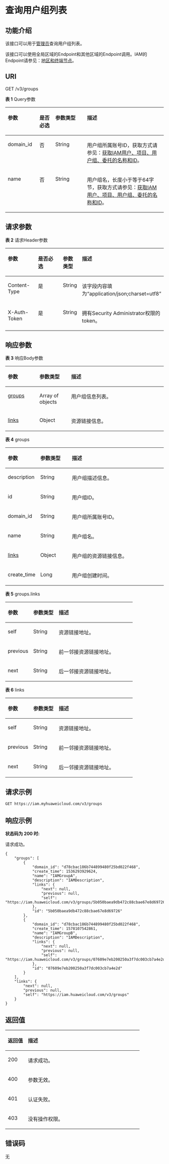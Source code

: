 # 查询用户组列表<a name="zh-cn_topic_0057845602"></a>

## 功能介绍<a name="zh-cn_topic_0221482475_section4181111418353"></a>

该接口可以用于[管理员](https://support.huaweicloud.com/usermanual-iam/zh-cn_topic_0079496985.html)查询用户组列表。

该接口可以使用全局区域的Endpoint和其他区域的Endpoint调用。IAM的Endpoint请参见：[地区和终端节点](https://developer.huaweicloud.com/endpoint?IAM)。

## URI<a name="zh-cn_topic_0221482475_section718381410352"></a>

GET /v3/groups

**表 1**  Query参数

<a name="zh-cn_topic_0221482475_table12185141443510"></a>
<table><thead align="left"><tr id="zh-cn_topic_0221482475_row19184141418355"><th class="cellrowborder" valign="top" width="20%" id="mcps1.2.5.1.1"><p id="zh-cn_topic_0221482475_p12186171414357"><a name="zh-cn_topic_0221482475_p12186171414357"></a><a name="zh-cn_topic_0221482475_p12186171414357"></a>参数</p>
</th>
<th class="cellrowborder" valign="top" width="10%" id="mcps1.2.5.1.2"><p id="zh-cn_topic_0221482475_p5186151413511"><a name="zh-cn_topic_0221482475_p5186151413511"></a><a name="zh-cn_topic_0221482475_p5186151413511"></a>是否必选</p>
</th>
<th class="cellrowborder" valign="top" width="20%" id="mcps1.2.5.1.3"><p id="zh-cn_topic_0221482475_p1618761416353"><a name="zh-cn_topic_0221482475_p1618761416353"></a><a name="zh-cn_topic_0221482475_p1618761416353"></a>参数类型</p>
</th>
<th class="cellrowborder" valign="top" width="50%" id="mcps1.2.5.1.4"><p id="zh-cn_topic_0221482475_p618761423512"><a name="zh-cn_topic_0221482475_p618761423512"></a><a name="zh-cn_topic_0221482475_p618761423512"></a>描述</p>
</th>
</tr>
</thead>
<tbody><tr id="zh-cn_topic_0221482475_row15184131493515"><td class="cellrowborder" valign="top" width="20%" headers="mcps1.2.5.1.1 "><p id="zh-cn_topic_0221482475_p171874146355"><a name="zh-cn_topic_0221482475_p171874146355"></a><a name="zh-cn_topic_0221482475_p171874146355"></a>domain_id</p>
</td>
<td class="cellrowborder" valign="top" width="10%" headers="mcps1.2.5.1.2 "><p id="zh-cn_topic_0221482475_p1018818148351"><a name="zh-cn_topic_0221482475_p1018818148351"></a><a name="zh-cn_topic_0221482475_p1018818148351"></a>否</p>
</td>
<td class="cellrowborder" valign="top" width="20%" headers="mcps1.2.5.1.3 "><p id="zh-cn_topic_0221482475_p18189151483516"><a name="zh-cn_topic_0221482475_p18189151483516"></a><a name="zh-cn_topic_0221482475_p18189151483516"></a>String</p>
</td>
<td class="cellrowborder" valign="top" width="50%" headers="mcps1.2.5.1.4 "><p id="zh-cn_topic_0221482475_p15189161463514"><a name="zh-cn_topic_0221482475_p15189161463514"></a><a name="zh-cn_topic_0221482475_p15189161463514"></a>用户组所属账号ID，获取方式请参见：<a href="获取IAM用户-项目-用户组-委托的名称和ID.md">获取IAM用户、项目、用户组、委托的名称和ID</a>。</p>
</td>
</tr>
<tr id="zh-cn_topic_0221482475_row4184151413353"><td class="cellrowborder" valign="top" width="20%" headers="mcps1.2.5.1.1 "><p id="zh-cn_topic_0221482475_p131901614103518"><a name="zh-cn_topic_0221482475_p131901614103518"></a><a name="zh-cn_topic_0221482475_p131901614103518"></a>name</p>
</td>
<td class="cellrowborder" valign="top" width="10%" headers="mcps1.2.5.1.2 "><p id="zh-cn_topic_0221482475_p91901114183519"><a name="zh-cn_topic_0221482475_p91901114183519"></a><a name="zh-cn_topic_0221482475_p91901114183519"></a>否</p>
</td>
<td class="cellrowborder" valign="top" width="20%" headers="mcps1.2.5.1.3 "><p id="zh-cn_topic_0221482475_p10191614133517"><a name="zh-cn_topic_0221482475_p10191614133517"></a><a name="zh-cn_topic_0221482475_p10191614133517"></a>String</p>
</td>
<td class="cellrowborder" valign="top" width="50%" headers="mcps1.2.5.1.4 "><p id="zh-cn_topic_0221482475_p1919117148358"><a name="zh-cn_topic_0221482475_p1919117148358"></a><a name="zh-cn_topic_0221482475_p1919117148358"></a>用户组名，长度小于等于64字节，获取方式请参见：<a href="获取IAM用户-项目-用户组-委托的名称和ID.md">获取IAM用户、项目、用户组、委托的名称和ID</a>。</p>
</td>
</tr>
</tbody>
</table>

## 请求参数<a name="zh-cn_topic_0221482475_section111926145353"></a>

**表 2**  请求Header参数

<a name="zh-cn_topic_0221482475_HeaderParameter"></a>
<table><thead align="left"><tr id="zh-cn_topic_0221482475_row61939142356"><th class="cellrowborder" valign="top" width="20%" id="mcps1.2.5.1.1"><p id="zh-cn_topic_0221482475_p3194214113515"><a name="zh-cn_topic_0221482475_p3194214113515"></a><a name="zh-cn_topic_0221482475_p3194214113515"></a>参数</p>
</th>
<th class="cellrowborder" valign="top" width="20%" id="mcps1.2.5.1.2"><p id="zh-cn_topic_0221482475_p619521415350"><a name="zh-cn_topic_0221482475_p619521415350"></a><a name="zh-cn_topic_0221482475_p619521415350"></a>是否必选</p>
</th>
<th class="cellrowborder" valign="top" width="10%" id="mcps1.2.5.1.3"><p id="zh-cn_topic_0221482475_p0195171433519"><a name="zh-cn_topic_0221482475_p0195171433519"></a><a name="zh-cn_topic_0221482475_p0195171433519"></a>参数类型</p>
</th>
<th class="cellrowborder" valign="top" width="50%" id="mcps1.2.5.1.4"><p id="zh-cn_topic_0221482475_p619620143353"><a name="zh-cn_topic_0221482475_p619620143353"></a><a name="zh-cn_topic_0221482475_p619620143353"></a>描述</p>
</th>
</tr>
</thead>
<tbody><tr id="zh-cn_topic_0221482475_row171935144354"><td class="cellrowborder" valign="top" width="20%" headers="mcps1.2.5.1.1 "><p id="zh-cn_topic_0221482475_p20196161414359"><a name="zh-cn_topic_0221482475_p20196161414359"></a><a name="zh-cn_topic_0221482475_p20196161414359"></a>Content-Type</p>
</td>
<td class="cellrowborder" valign="top" width="20%" headers="mcps1.2.5.1.2 "><p id="zh-cn_topic_0221482475_p61979141351"><a name="zh-cn_topic_0221482475_p61979141351"></a><a name="zh-cn_topic_0221482475_p61979141351"></a>是</p>
</td>
<td class="cellrowborder" valign="top" width="10%" headers="mcps1.2.5.1.3 "><p id="zh-cn_topic_0221482475_p0198414143519"><a name="zh-cn_topic_0221482475_p0198414143519"></a><a name="zh-cn_topic_0221482475_p0198414143519"></a>String</p>
</td>
<td class="cellrowborder" valign="top" width="50%" headers="mcps1.2.5.1.4 "><p id="zh-cn_topic_0221482475_p1119881415352"><a name="zh-cn_topic_0221482475_p1119881415352"></a><a name="zh-cn_topic_0221482475_p1119881415352"></a>该字段内容填为“application/json;charset=utf8”</p>
</td>
</tr>
<tr id="zh-cn_topic_0221482475_row51934147358"><td class="cellrowborder" valign="top" width="20%" headers="mcps1.2.5.1.1 "><p id="zh-cn_topic_0221482475_p219912141358"><a name="zh-cn_topic_0221482475_p219912141358"></a><a name="zh-cn_topic_0221482475_p219912141358"></a>X-Auth-Token</p>
</td>
<td class="cellrowborder" valign="top" width="20%" headers="mcps1.2.5.1.2 "><p id="zh-cn_topic_0221482475_p191994141350"><a name="zh-cn_topic_0221482475_p191994141350"></a><a name="zh-cn_topic_0221482475_p191994141350"></a>是</p>
</td>
<td class="cellrowborder" valign="top" width="10%" headers="mcps1.2.5.1.3 "><p id="zh-cn_topic_0221482475_p14200121453511"><a name="zh-cn_topic_0221482475_p14200121453511"></a><a name="zh-cn_topic_0221482475_p14200121453511"></a>String</p>
</td>
<td class="cellrowborder" valign="top" width="50%" headers="mcps1.2.5.1.4 "><p id="zh-cn_topic_0221482475_p1720051443517"><a name="zh-cn_topic_0221482475_p1720051443517"></a><a name="zh-cn_topic_0221482475_p1720051443517"></a>拥有Security Administrator权限的token。</p>
</td>
</tr>
</tbody>
</table>

## 响应参数<a name="zh-cn_topic_0221482475_section182011142358"></a>

**表 3**  响应Body参数

<a name="zh-cn_topic_0221482475_responseParameter"></a>
<table><thead align="left"><tr id="zh-cn_topic_0221482475_row1202201433512"><th class="cellrowborder" valign="top" width="20%" id="mcps1.2.4.1.1"><p id="zh-cn_topic_0221482475_p6203151414359"><a name="zh-cn_topic_0221482475_p6203151414359"></a><a name="zh-cn_topic_0221482475_p6203151414359"></a>参数</p>
</th>
<th class="cellrowborder" valign="top" width="20%" id="mcps1.2.4.1.2"><p id="zh-cn_topic_0221482475_p12203111423512"><a name="zh-cn_topic_0221482475_p12203111423512"></a><a name="zh-cn_topic_0221482475_p12203111423512"></a>参数类型</p>
</th>
<th class="cellrowborder" valign="top" width="60%" id="mcps1.2.4.1.3"><p id="zh-cn_topic_0221482475_p1320431463512"><a name="zh-cn_topic_0221482475_p1320431463512"></a><a name="zh-cn_topic_0221482475_p1320431463512"></a>描述</p>
</th>
</tr>
</thead>
<tbody><tr id="zh-cn_topic_0221482475_row1820261411359"><td class="cellrowborder" valign="top" width="20%" headers="mcps1.2.4.1.1 "><p id="zh-cn_topic_0221482475_p1020418141353"><a name="zh-cn_topic_0221482475_p1020418141353"></a><a name="zh-cn_topic_0221482475_p1020418141353"></a><a href="#zh-cn_topic_0221482475_response_Rs91GroupsArritem">groups</a></p>
</td>
<td class="cellrowborder" valign="top" width="20%" headers="mcps1.2.4.1.2 "><p id="zh-cn_topic_0221482475_p5205181410353"><a name="zh-cn_topic_0221482475_p5205181410353"></a><a name="zh-cn_topic_0221482475_p5205181410353"></a>Array of objects</p>
</td>
<td class="cellrowborder" valign="top" width="60%" headers="mcps1.2.4.1.3 "><p id="zh-cn_topic_0221482475_p92051114103518"><a name="zh-cn_topic_0221482475_p92051114103518"></a><a name="zh-cn_topic_0221482475_p92051114103518"></a>用户组信息列表。</p>
</td>
</tr>
<tr id="zh-cn_topic_0221482475_row020214147350"><td class="cellrowborder" valign="top" width="20%" headers="mcps1.2.4.1.1 "><p id="zh-cn_topic_0221482475_p6207914133515"><a name="zh-cn_topic_0221482475_p6207914133515"></a><a name="zh-cn_topic_0221482475_p6207914133515"></a><a href="#zh-cn_topic_0221482475_response_Rs91Links">links</a></p>
</td>
<td class="cellrowborder" valign="top" width="20%" headers="mcps1.2.4.1.2 "><p id="zh-cn_topic_0221482475_p32081214143517"><a name="zh-cn_topic_0221482475_p32081214143517"></a><a name="zh-cn_topic_0221482475_p32081214143517"></a>Object</p>
</td>
<td class="cellrowborder" valign="top" width="60%" headers="mcps1.2.4.1.3 "><p id="zh-cn_topic_0221482475_p11208151463511"><a name="zh-cn_topic_0221482475_p11208151463511"></a><a name="zh-cn_topic_0221482475_p11208151463511"></a>资源链接信息。</p>
</td>
</tr>
</tbody>
</table>

**表 4**  groups

<a name="zh-cn_topic_0221482475_response_Rs91GroupsArritem"></a>
<table><thead align="left"><tr id="zh-cn_topic_0221482475_row1820951493512"><th class="cellrowborder" valign="top" width="20%" id="mcps1.2.4.1.1"><p id="zh-cn_topic_0221482475_p421119146351"><a name="zh-cn_topic_0221482475_p421119146351"></a><a name="zh-cn_topic_0221482475_p421119146351"></a>参数</p>
</th>
<th class="cellrowborder" valign="top" width="20%" id="mcps1.2.4.1.2"><p id="zh-cn_topic_0221482475_p3211114143516"><a name="zh-cn_topic_0221482475_p3211114143516"></a><a name="zh-cn_topic_0221482475_p3211114143516"></a>参数类型</p>
</th>
<th class="cellrowborder" valign="top" width="60%" id="mcps1.2.4.1.3"><p id="zh-cn_topic_0221482475_p172128142353"><a name="zh-cn_topic_0221482475_p172128142353"></a><a name="zh-cn_topic_0221482475_p172128142353"></a>描述</p>
</th>
</tr>
</thead>
<tbody><tr id="zh-cn_topic_0221482475_row02093141357"><td class="cellrowborder" valign="top" width="20%" headers="mcps1.2.4.1.1 "><p id="zh-cn_topic_0221482475_p1921201413512"><a name="zh-cn_topic_0221482475_p1921201413512"></a><a name="zh-cn_topic_0221482475_p1921201413512"></a>description</p>
</td>
<td class="cellrowborder" valign="top" width="20%" headers="mcps1.2.4.1.2 "><p id="zh-cn_topic_0221482475_p521251418357"><a name="zh-cn_topic_0221482475_p521251418357"></a><a name="zh-cn_topic_0221482475_p521251418357"></a>String</p>
</td>
<td class="cellrowborder" valign="top" width="60%" headers="mcps1.2.4.1.3 "><p id="zh-cn_topic_0221482475_p1821317142355"><a name="zh-cn_topic_0221482475_p1821317142355"></a><a name="zh-cn_topic_0221482475_p1821317142355"></a>用户组描述信息。</p>
</td>
</tr>
<tr id="zh-cn_topic_0221482475_row7209114143517"><td class="cellrowborder" valign="top" width="20%" headers="mcps1.2.4.1.1 "><p id="zh-cn_topic_0221482475_p8213914123510"><a name="zh-cn_topic_0221482475_p8213914123510"></a><a name="zh-cn_topic_0221482475_p8213914123510"></a>id</p>
</td>
<td class="cellrowborder" valign="top" width="20%" headers="mcps1.2.4.1.2 "><p id="zh-cn_topic_0221482475_p12146145354"><a name="zh-cn_topic_0221482475_p12146145354"></a><a name="zh-cn_topic_0221482475_p12146145354"></a>String</p>
</td>
<td class="cellrowborder" valign="top" width="60%" headers="mcps1.2.4.1.3 "><p id="zh-cn_topic_0221482475_p62141314103516"><a name="zh-cn_topic_0221482475_p62141314103516"></a><a name="zh-cn_topic_0221482475_p62141314103516"></a>用户组ID。</p>
</td>
</tr>
<tr id="zh-cn_topic_0221482475_row320914148356"><td class="cellrowborder" valign="top" width="20%" headers="mcps1.2.4.1.1 "><p id="zh-cn_topic_0221482475_p0215814133517"><a name="zh-cn_topic_0221482475_p0215814133517"></a><a name="zh-cn_topic_0221482475_p0215814133517"></a>domain_id</p>
</td>
<td class="cellrowborder" valign="top" width="20%" headers="mcps1.2.4.1.2 "><p id="zh-cn_topic_0221482475_p102151514103512"><a name="zh-cn_topic_0221482475_p102151514103512"></a><a name="zh-cn_topic_0221482475_p102151514103512"></a>String</p>
</td>
<td class="cellrowborder" valign="top" width="60%" headers="mcps1.2.4.1.3 "><p id="zh-cn_topic_0221482475_p12216161403518"><a name="zh-cn_topic_0221482475_p12216161403518"></a><a name="zh-cn_topic_0221482475_p12216161403518"></a>用户组所属账号ID。</p>
</td>
</tr>
<tr id="zh-cn_topic_0221482475_row620971417358"><td class="cellrowborder" valign="top" width="20%" headers="mcps1.2.4.1.1 "><p id="zh-cn_topic_0221482475_p821691411354"><a name="zh-cn_topic_0221482475_p821691411354"></a><a name="zh-cn_topic_0221482475_p821691411354"></a>name</p>
</td>
<td class="cellrowborder" valign="top" width="20%" headers="mcps1.2.4.1.2 "><p id="zh-cn_topic_0221482475_p18217121416355"><a name="zh-cn_topic_0221482475_p18217121416355"></a><a name="zh-cn_topic_0221482475_p18217121416355"></a>String</p>
</td>
<td class="cellrowborder" valign="top" width="60%" headers="mcps1.2.4.1.3 "><p id="zh-cn_topic_0221482475_p02173149356"><a name="zh-cn_topic_0221482475_p02173149356"></a><a name="zh-cn_topic_0221482475_p02173149356"></a>用户组名。</p>
</td>
</tr>
<tr id="zh-cn_topic_0221482475_row1721031411358"><td class="cellrowborder" valign="top" width="20%" headers="mcps1.2.4.1.1 "><p id="zh-cn_topic_0221482475_p15218131412355"><a name="zh-cn_topic_0221482475_p15218131412355"></a><a name="zh-cn_topic_0221482475_p15218131412355"></a><a href="#zh-cn_topic_0221482475_response_Rs91GroupsArritemLinks">links</a></p>
</td>
<td class="cellrowborder" valign="top" width="20%" headers="mcps1.2.4.1.2 "><p id="zh-cn_topic_0221482475_p1721871473517"><a name="zh-cn_topic_0221482475_p1721871473517"></a><a name="zh-cn_topic_0221482475_p1721871473517"></a>Object</p>
</td>
<td class="cellrowborder" valign="top" width="60%" headers="mcps1.2.4.1.3 "><p id="zh-cn_topic_0221482475_p162191314123515"><a name="zh-cn_topic_0221482475_p162191314123515"></a><a name="zh-cn_topic_0221482475_p162191314123515"></a>用户组的资源链接信息。</p>
</td>
</tr>
<tr id="zh-cn_topic_0221482475_row521091493512"><td class="cellrowborder" valign="top" width="20%" headers="mcps1.2.4.1.1 "><p id="zh-cn_topic_0221482475_p162191014173519"><a name="zh-cn_topic_0221482475_p162191014173519"></a><a name="zh-cn_topic_0221482475_p162191014173519"></a>create_time</p>
</td>
<td class="cellrowborder" valign="top" width="20%" headers="mcps1.2.4.1.2 "><p id="zh-cn_topic_0221482475_p32202014183515"><a name="zh-cn_topic_0221482475_p32202014183515"></a><a name="zh-cn_topic_0221482475_p32202014183515"></a>Long</p>
</td>
<td class="cellrowborder" valign="top" width="60%" headers="mcps1.2.4.1.3 "><p id="zh-cn_topic_0221482475_p1622031415350"><a name="zh-cn_topic_0221482475_p1622031415350"></a><a name="zh-cn_topic_0221482475_p1622031415350"></a>用户组创建时间。</p>
</td>
</tr>
</tbody>
</table>

**表 5**  groups.links

<a name="zh-cn_topic_0221482475_response_Rs91GroupsArritemLinks"></a>
<table><thead align="left"><tr id="zh-cn_topic_0221482475_row1522115148350"><th class="cellrowborder" valign="top" width="20%" id="mcps1.2.4.1.1"><p id="zh-cn_topic_0221482475_p172221214153518"><a name="zh-cn_topic_0221482475_p172221214153518"></a><a name="zh-cn_topic_0221482475_p172221214153518"></a>参数</p>
</th>
<th class="cellrowborder" valign="top" width="20%" id="mcps1.2.4.1.2"><p id="zh-cn_topic_0221482475_p522361410355"><a name="zh-cn_topic_0221482475_p522361410355"></a><a name="zh-cn_topic_0221482475_p522361410355"></a>参数类型</p>
</th>
<th class="cellrowborder" valign="top" width="60%" id="mcps1.2.4.1.3"><p id="zh-cn_topic_0221482475_p122421473512"><a name="zh-cn_topic_0221482475_p122421473512"></a><a name="zh-cn_topic_0221482475_p122421473512"></a>描述</p>
</th>
</tr>
</thead>
<tbody><tr id="zh-cn_topic_0221482475_row92211214153517"><td class="cellrowborder" valign="top" width="20%" headers="mcps1.2.4.1.1 "><p id="zh-cn_topic_0221482475_p1225171414357"><a name="zh-cn_topic_0221482475_p1225171414357"></a><a name="zh-cn_topic_0221482475_p1225171414357"></a>self</p>
</td>
<td class="cellrowborder" valign="top" width="20%" headers="mcps1.2.4.1.2 "><p id="zh-cn_topic_0221482475_p1122581416354"><a name="zh-cn_topic_0221482475_p1122581416354"></a><a name="zh-cn_topic_0221482475_p1122581416354"></a>String</p>
</td>
<td class="cellrowborder" valign="top" width="60%" headers="mcps1.2.4.1.3 "><p id="zh-cn_topic_0221482475_p10226171412350"><a name="zh-cn_topic_0221482475_p10226171412350"></a><a name="zh-cn_topic_0221482475_p10226171412350"></a>资源链接地址。</p>
</td>
</tr>
<tr id="zh-cn_topic_0221482475_row13221814113519"><td class="cellrowborder" valign="top" width="20%" headers="mcps1.2.4.1.1 "><p id="zh-cn_topic_0221482475_p1422651410354"><a name="zh-cn_topic_0221482475_p1422651410354"></a><a name="zh-cn_topic_0221482475_p1422651410354"></a>previous</p>
</td>
<td class="cellrowborder" valign="top" width="20%" headers="mcps1.2.4.1.2 "><p id="zh-cn_topic_0221482475_p8227114133518"><a name="zh-cn_topic_0221482475_p8227114133518"></a><a name="zh-cn_topic_0221482475_p8227114133518"></a>String</p>
</td>
<td class="cellrowborder" valign="top" width="60%" headers="mcps1.2.4.1.3 "><p id="zh-cn_topic_0221482475_p4227141416356"><a name="zh-cn_topic_0221482475_p4227141416356"></a><a name="zh-cn_topic_0221482475_p4227141416356"></a>前一邻接资源链接地址。</p>
</td>
</tr>
<tr id="zh-cn_topic_0221482475_row3221151443520"><td class="cellrowborder" valign="top" width="20%" headers="mcps1.2.4.1.1 "><p id="zh-cn_topic_0221482475_p822881463514"><a name="zh-cn_topic_0221482475_p822881463514"></a><a name="zh-cn_topic_0221482475_p822881463514"></a>next</p>
</td>
<td class="cellrowborder" valign="top" width="20%" headers="mcps1.2.4.1.2 "><p id="zh-cn_topic_0221482475_p152282148354"><a name="zh-cn_topic_0221482475_p152282148354"></a><a name="zh-cn_topic_0221482475_p152282148354"></a>String</p>
</td>
<td class="cellrowborder" valign="top" width="60%" headers="mcps1.2.4.1.3 "><p id="zh-cn_topic_0221482475_p4229151443510"><a name="zh-cn_topic_0221482475_p4229151443510"></a><a name="zh-cn_topic_0221482475_p4229151443510"></a>后一邻接资源链接地址。</p>
</td>
</tr>
</tbody>
</table>

**表 6**  links

<a name="zh-cn_topic_0221482475_response_Rs91Links"></a>
<table><thead align="left"><tr id="zh-cn_topic_0221482475_row223011146352"><th class="cellrowborder" valign="top" width="20%" id="mcps1.2.4.1.1"><p id="zh-cn_topic_0221482475_p92314143350"><a name="zh-cn_topic_0221482475_p92314143350"></a><a name="zh-cn_topic_0221482475_p92314143350"></a>参数</p>
</th>
<th class="cellrowborder" valign="top" width="20%" id="mcps1.2.4.1.2"><p id="zh-cn_topic_0221482475_p7232171443515"><a name="zh-cn_topic_0221482475_p7232171443515"></a><a name="zh-cn_topic_0221482475_p7232171443515"></a>参数类型</p>
</th>
<th class="cellrowborder" valign="top" width="60%" id="mcps1.2.4.1.3"><p id="zh-cn_topic_0221482475_p1423251414350"><a name="zh-cn_topic_0221482475_p1423251414350"></a><a name="zh-cn_topic_0221482475_p1423251414350"></a>描述</p>
</th>
</tr>
</thead>
<tbody><tr id="zh-cn_topic_0221482475_row14230171412352"><td class="cellrowborder" valign="top" width="20%" headers="mcps1.2.4.1.1 "><p id="zh-cn_topic_0221482475_p92334140359"><a name="zh-cn_topic_0221482475_p92334140359"></a><a name="zh-cn_topic_0221482475_p92334140359"></a>self</p>
</td>
<td class="cellrowborder" valign="top" width="20%" headers="mcps1.2.4.1.2 "><p id="zh-cn_topic_0221482475_p12233161415352"><a name="zh-cn_topic_0221482475_p12233161415352"></a><a name="zh-cn_topic_0221482475_p12233161415352"></a>String</p>
</td>
<td class="cellrowborder" valign="top" width="60%" headers="mcps1.2.4.1.3 "><p id="zh-cn_topic_0221482475_p16234191414358"><a name="zh-cn_topic_0221482475_p16234191414358"></a><a name="zh-cn_topic_0221482475_p16234191414358"></a>资源链接地址。</p>
</td>
</tr>
<tr id="zh-cn_topic_0221482475_row17230014103519"><td class="cellrowborder" valign="top" width="20%" headers="mcps1.2.4.1.1 "><p id="zh-cn_topic_0221482475_p123411148358"><a name="zh-cn_topic_0221482475_p123411148358"></a><a name="zh-cn_topic_0221482475_p123411148358"></a>previous</p>
</td>
<td class="cellrowborder" valign="top" width="20%" headers="mcps1.2.4.1.2 "><p id="zh-cn_topic_0221482475_p7235201423513"><a name="zh-cn_topic_0221482475_p7235201423513"></a><a name="zh-cn_topic_0221482475_p7235201423513"></a>String</p>
</td>
<td class="cellrowborder" valign="top" width="60%" headers="mcps1.2.4.1.3 "><p id="zh-cn_topic_0221482475_p623516147356"><a name="zh-cn_topic_0221482475_p623516147356"></a><a name="zh-cn_topic_0221482475_p623516147356"></a>前一邻接资源链接地址。</p>
</td>
</tr>
<tr id="zh-cn_topic_0221482475_row162306146351"><td class="cellrowborder" valign="top" width="20%" headers="mcps1.2.4.1.1 "><p id="zh-cn_topic_0221482475_p15235151433511"><a name="zh-cn_topic_0221482475_p15235151433511"></a><a name="zh-cn_topic_0221482475_p15235151433511"></a>next</p>
</td>
<td class="cellrowborder" valign="top" width="20%" headers="mcps1.2.4.1.2 "><p id="zh-cn_topic_0221482475_p122361114173514"><a name="zh-cn_topic_0221482475_p122361114173514"></a><a name="zh-cn_topic_0221482475_p122361114173514"></a>String</p>
</td>
<td class="cellrowborder" valign="top" width="60%" headers="mcps1.2.4.1.3 "><p id="zh-cn_topic_0221482475_p12361147352"><a name="zh-cn_topic_0221482475_p12361147352"></a><a name="zh-cn_topic_0221482475_p12361147352"></a>后一邻接资源链接地址。</p>
</td>
</tr>
</tbody>
</table>

## 请求示例<a name="zh-cn_topic_0221482475_section62371514113518"></a>

```
GET https://iam.myhuaweicloud.com/v3/groups
```

## 响应示例<a name="zh-cn_topic_0221482475_section1923891413510"></a>

**状态码为 200 时:**

请求成功。

```
{
    "groups": [
        {
            "domain_id": "d78cbac186b744899480f25bd022f468",
            "create_time": 1536293929624,
            "name": "IAMGroupA",
            "description": "IAMDescription",
            "links": {
                "next": null,
                "previous": null,
                "self": "https://iam.huaweicloud.com/v3/groups/5b050baea9db472c88cbae67e8d69726"
            },
            "id": "5b050baea9db472c88cbae67e8d69726"
        },
        {
            "domain_id": "d78cbac186b744899480f25bd022f468",
            "create_time": 1578107542861,
            "name": "IAMGroupB",
            "description": "IAMDescription",
            "links": {
                "next": null,
                "previous": null,
                "self": "https://iam.huaweicloud.com/v3/groups/07609e7eb200250a3f7dc003cb7a4e2d"
            },
            "id": "07609e7eb200250a3f7dc003cb7a4e2d"
        }
    ],
    "links": {
        "next": null,
        "previous": null,
        "self": "https://iam.huaweicloud.com/v3/groups"
    }
}
```

## 返回值<a name="zh-cn_topic_0221482475_section162488146354"></a>

<a name="zh-cn_topic_0221482475_table2461"></a>
<table><thead align="left"><tr id="zh-cn_topic_0221482475_row122491914163519"><th class="cellrowborder" valign="top" width="15%" id="mcps1.1.3.1.1"><p id="zh-cn_topic_0221482475_p9250151413516"><a name="zh-cn_topic_0221482475_p9250151413516"></a><a name="zh-cn_topic_0221482475_p9250151413516"></a>返回值</p>
</th>
<th class="cellrowborder" valign="top" width="85%" id="mcps1.1.3.1.2"><p id="zh-cn_topic_0221482475_p1625117140352"><a name="zh-cn_topic_0221482475_p1625117140352"></a><a name="zh-cn_topic_0221482475_p1625117140352"></a>描述</p>
</th>
</tr>
</thead>
<tbody><tr id="zh-cn_topic_0221482475_row9249914193517"><td class="cellrowborder" valign="top" width="15%" headers="mcps1.1.3.1.1 "><p id="zh-cn_topic_0221482475_p625171413511"><a name="zh-cn_topic_0221482475_p625171413511"></a><a name="zh-cn_topic_0221482475_p625171413511"></a>200</p>
</td>
<td class="cellrowborder" valign="top" width="85%" headers="mcps1.1.3.1.2 "><p id="zh-cn_topic_0221482475_p42521214153510"><a name="zh-cn_topic_0221482475_p42521214153510"></a><a name="zh-cn_topic_0221482475_p42521214153510"></a>请求成功。</p>
</td>
</tr>
<tr id="zh-cn_topic_0221482475_row2249101433517"><td class="cellrowborder" valign="top" width="15%" headers="mcps1.1.3.1.1 "><p id="zh-cn_topic_0221482475_p162531314123514"><a name="zh-cn_topic_0221482475_p162531314123514"></a><a name="zh-cn_topic_0221482475_p162531314123514"></a>400</p>
</td>
<td class="cellrowborder" valign="top" width="85%" headers="mcps1.1.3.1.2 "><p id="zh-cn_topic_0221482475_p1125310148352"><a name="zh-cn_topic_0221482475_p1125310148352"></a><a name="zh-cn_topic_0221482475_p1125310148352"></a>参数无效。</p>
</td>
</tr>
<tr id="zh-cn_topic_0221482475_row182491614193515"><td class="cellrowborder" valign="top" width="15%" headers="mcps1.1.3.1.1 "><p id="zh-cn_topic_0221482475_p32541014163515"><a name="zh-cn_topic_0221482475_p32541014163515"></a><a name="zh-cn_topic_0221482475_p32541014163515"></a>401</p>
</td>
<td class="cellrowborder" valign="top" width="85%" headers="mcps1.1.3.1.2 "><p id="zh-cn_topic_0221482475_p9255131423512"><a name="zh-cn_topic_0221482475_p9255131423512"></a><a name="zh-cn_topic_0221482475_p9255131423512"></a>认证失败。</p>
</td>
</tr>
<tr id="zh-cn_topic_0221482475_row10249814133519"><td class="cellrowborder" valign="top" width="15%" headers="mcps1.1.3.1.1 "><p id="zh-cn_topic_0221482475_p11256151410357"><a name="zh-cn_topic_0221482475_p11256151410357"></a><a name="zh-cn_topic_0221482475_p11256151410357"></a>403</p>
</td>
<td class="cellrowborder" valign="top" width="85%" headers="mcps1.1.3.1.2 "><p id="zh-cn_topic_0221482475_p1225691410357"><a name="zh-cn_topic_0221482475_p1225691410357"></a><a name="zh-cn_topic_0221482475_p1225691410357"></a>没有操作权限。</p>
</td>
</tr>
</tbody>
</table>

## 错误码<a name="zh-cn_topic_0221482475_section14257141417355"></a>

无

